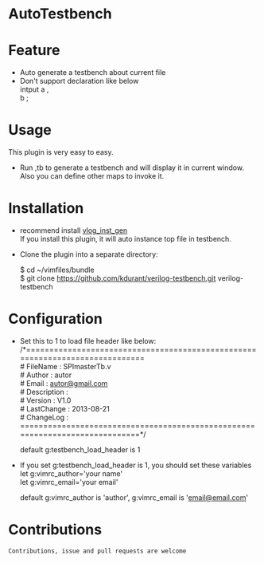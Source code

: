 # AutoTestbench  
  
# Feature  

* Auto generate a testbench about current file  
* Don't support declaration like below  
    intput      a ,  
    b ;  

# Usage
This plugin is very easy to easy.  
* Run ,tb to generate a testbench and will display it in current window.  
Also you can define other maps to invoke it.  

# Installation  

* recommend install [vlog_inst_gen](https://github.com/vim-scripts/vlog_inst_gen)  
    If you install this plugin, it will auto instance top file in testbench.

  
* Clone the plugin into a separate directory:  
  
    $ cd ~/vimfiles/bundle    
    $ git clone https://github.com/kdurant/verilog-testbench.git  verilog-testbench    

# Configuration  
  
* Set this to 1 to load file header like below:  
    /\*=============================================================================  
    \# FileName    : SPImasterTb.v  
    \# Author      : autor  
    \# Email       : autor@gmail.com  
    \# Description :    
    \# Version     : V1.0  
    \# LastChange  : 2013-08-21  
    \# ChangeLog   :  
    \=============================================================================*/  
  
    default g:testbench_load_header is 1  
* If you set g:testbench_load_header is 1, you should set these variables  
    let g:vimrc_author='your name'    
    let g:vimrc_email='your email'    

    default g:vimrc_author is 'author', g:vimrc_email is 'email@email.com'

# Contributions
    Contributions, issue and pull requests are welcome
